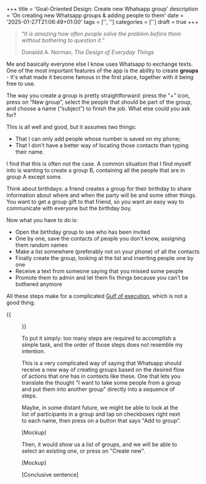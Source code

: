 +++
title       = 'Goal-Oriented Design: Create new Whatsapp group'
description = 'On creating new Whatsapp groups & adding people to them'
date        = '2025-01-27T21:06:49+01:00'
tags        = ['', '']
categories  = ['']
draft       = true
+++

> “_It is amazing how often people solve the problem before them without bothering to question it._”
>
> Donaldd A. Norman, _The Design of Everyday Things_

Me and basically everyone else I know uses Whatsapp to exchange texts. One of the most important features of the app is the ability to create **groups** - it's what made it become famous in the first place, together with it being free to use.

The way you create a group is pretty straightforward: press the “+” icon, press on “New group”, select the people that should be part of the group, and choose a name (“subject”) to finish the job. What else could you ask for?

This is all well and good, but it assumes two things:
- That I can only add people whose number is saved on my phone;
- That I don't have a better way of locating those contacts than typing their name.

I find that this is often not the case. A common situation that I find myself into is wanting to create a group B, containing all the people that are in group A except some.

Think about birthdays: a friend creates a group for their birthday to share information about where and when the party will be and some other things. You want to get a group gift to that friend, so you want an easy way to communicate with everyone but the birthday boy.

Now what you have to do is:
- Open the birthday group to see who has been invited
- One by one, save the contacts of people you don't know, assigning them random names
- Make a list somewhere (preferably not on your phone) of all the contacts
- Finally create the group, looking at the list and inserting people one by one
- Receive a text from someone saying that you missed some people
- Promote them to admin and let them fix things because you can't be bothered anymore

All these steps make for a complicated [Gulf of execution](https://en.wikipedia.org/wiki/The_Design_of_Everyday_Things#Gulf_of_execution), which is not a good thing.

{{<figure src="gulf-of-execution-dark.png" caption="The Gulf of execution." alt="A diagram of the Gulf of execution">}}

To put it simply: too many steps are required to accomplish a simple task, and the order of those steps does not resemble my intention.

This is a very complicated way of saying that Whatsapp should receive a new way of creating groups based on the desired flow of actions that one has in contexts like these. One that lets you translate the thought "I want to take some people from a group and put them into another group" directly into a sequence of steps.

Maybe, in some distant future, we might be able to look at the list of participants in a group and tap on checkboxes right next to each name, then press on a button that says "Add to group".

[Mockup]

Then, it would show us a list of groups, and we will be able to select an existing one, or press on "Create new".

[Mockup]

[Conclusive sentence]
